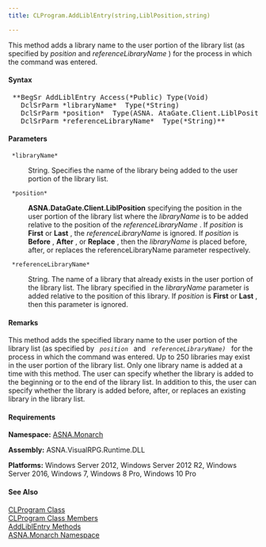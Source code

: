 ```yaml
---
title: CLProgram.AddLiblEntry(string,LiblPosition,string)

---
```


This method adds a library name to the user portion of the library list (as specified by *position* and *referenceLibraryName* ) for the process in which the command was entered.

#### Syntax
<pre class="syntax"> **BegSr AddLiblEntry Access(*Public) Type(Void)
   DclSrParm *libraryName*  Type(*String)
   DclSrParm *position*  Type(ASNA. AtaGate.Client.LiblPosition)
   DclSrParm *referenceLibraryName*  Type(*String)**       </pre>

#### Parameters
<dl>
        <dt>
          <code> *libraryName* </code>
        </dt>
        <dd>

String. Specifies the name of the library being added to the user portion of the library list.
</dd>
        <dt>
          <code> *position* </code>
        </dt>
        <dd>

**ASNA.DataGate.Client.LiblPosition** specifying the position in the user portion of the library list where the *libraryName* is to be added relative to the position of the *referenceLibraryName* . If *position* is **First** or **Last** , the *referenceLibraryName* is ignored. If *position* is **Before** , **After** , or **Replace** , then the *libraryName* is placed before, after, or replaces the referenceLibraryName parameter respectively.
</dd>
        <dt>
          <code> *referenceLibraryName* </code>
        </dt>
        <dd>

String. The name of a library that already exists in the user portion of the library list. The library specified in the *libraryName* parameter is added relative to the position of this library. If *position* is **First** or **Last** , then this parameter is ignored.
</dd>
</dl>

#### Remarks
This method adds the specified library name to the user portion of the library list (as specified by <code> *position* </code> and <code> *referenceLibraryName)* </code> for the process in which the command was entered. Up to 250 libraries may exist in the user portion of the library list. Only one library name is added at a time with this method. The user can specify whether the library is added to the beginning or to the end of the library list. In addition to this, the user can specify whether the library is added before, after, or replaces an existing library in the library list.
<!-- start -->

#### Requirements
**Namespace:** [ASNA.Monarch](monarch-namespace.html)

**Assembly:** ASNA.VisualRPG.Runtime.DLL 

**Platforms:** Windows Server 2012, Windows Server 2012 R2, Windows Server 2016, Windows 7, Windows 8 Pro, Windows 10 Pro
<!-- end -->

#### See Also
[CLProgram Class](clprogram-class.html) <br clear="none" /> [ CLProgram Class Members](clprogram-class-members.html) <br clear="none" /> [ AddLiblEntry Methods](clprogram-class-add-libl-entry-methods.html) <br clear="none" /> [ASNA.Monarch Namespace](monarch-namespace.html) 
